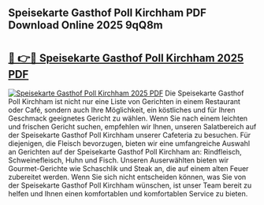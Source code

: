 ## Speisekarte Gasthof Poll Kirchham PDF Download Online 2025 9qQ8m

# <h2><a href="http://gc8mzt3.nevu.top/?p=Speisekarte+Gasthof+Poll+Kirchham">🔗 👉🔴 Speisekarte Gasthof Poll Kirchham 2025 PDF</a></h2>

[![Speisekarte Gasthof Poll Kirchham 2025 PDF](https://i.imgur.com/dBaPXMq.png)](http://gc8mzt3.nevu.top/?p=Speisekarte+Gasthof+Poll+Kirchham)
Die Speisekarte Gasthof Poll Kirchham ist nicht nur eine Liste von Gerichten in einem Restaurant oder Café, sondern auch Ihre Möglichkeit, ein köstliches und für Ihren Geschmack geeignetes Gericht zu wählen. Wenn Sie nach einem leichten und frischen Gericht suchen, empfehlen wir Ihnen, unseren Salatbereich auf der Speisekarte Gasthof Poll Kirchham unserer Cafeteria zu besuchen. Für diejenigen, die Fleisch bevorzugen, bieten wir eine umfangreiche Auswahl an Gerichten auf der Speisekarte Gasthof Poll Kirchham an: Rindfleisch, Schweinefleisch, Huhn und Fisch. Unseren Auserwählten bieten wir Gourmet-Gerichte wie Schaschlik und Steak an, die auf einem alten Feuer zubereitet werden. Wenn Sie sich nicht entscheiden können, was Sie von der Speisekarte Gasthof Poll Kirchham wünschen, ist unser Team bereit zu helfen und Ihnen einen komfortablen und komfortablen Service zu bieten.
